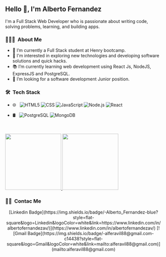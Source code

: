 ## Hello 👋, I'm Alberto Fernandez
I'm a Full Stack Web Developer who is passionate about writing code, solving problems, learning, and building apps.

<h3> 👨🏻‍💻 &nbsp;About Me </h3>

- 🔭 I’m currently a Full Stack student at Henry bootcamp.
- 🤔 I'm interested in exploring new technologies and developing software solutions and quick hacks.
- 📚 I’m currently learning web development using React Js, NodeJS, ExpressJS and PostgreSQL.
- 👯 I’m looking for a software development Junior position. 


<h3> 🛠 &nbsp;Tech Stack</h3>

- 🌐 &nbsp;
  ![HTML5](https://img.shields.io/badge/-HTML5-333333?style=flat&logo=HTML5)
  ![CSS](https://img.shields.io/badge/-CSS-333333?style=flat&logo=CSS3&logoColor=1572B6)
  ![JavaScript](https://img.shields.io/badge/-JavaScript-333333?style=flat&logo=javascript)
  ![Node.js](https://img.shields.io/badge/-Node.js-333333?style=flat&logo=node.js)
  ![React](https://img.shields.io/badge/-React-333333?style=flat&logo=react)
- 🛢 &nbsp;
  ![PostgreSQL](https://img.shields.io/badge/-MySQL-333333?style=flat&logo=postgresql)
  ![MongoDB](https://img.shields.io/badge/-MongoDB-333333?style=flat&logo=mongodb)
  
  <br/>

<a href="https://github.com/Ajota88">
  <img height="180em" src="https://github-readme-stats.vercel.app/api?username=Ajota88&theme=buefy&show_icons=true" />
  <img height="180em" src="https://github-readme-stats.vercel.app/api/top-langs/?username=Ajota88&theme=buefy&layout=compact" />
</a>

<h3> 🤝🏻 &nbsp;Contac Me </h3>

<p align="center">
[Linkedin Badge](https://img.shields.io/badge/-Alberto_Fernandez-blue?style=flat-square&logo=Linkedin&logoColor=white&link=https://www.linkedin.com/in/albertofernandezav/)](https://www.linkedin.com/in/albertofernandezav/) [![Gmail Badge](https://img.shields.io/badge/-alferavil88@gmail.com-c14438?style=flat-square&logo=Gmail&logoColor=white&link=mailto:alferavil88@gmail.com)](mailto:alferavil88@gmail.com)
</p>


